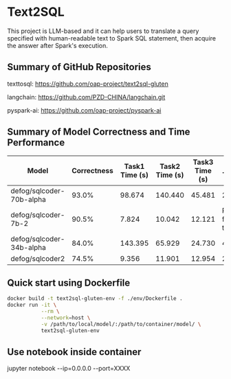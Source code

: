 # Text2SQL

This project is LLM-based and it can help users to translate a query specified with human-readable text to Spark SQL statement,
then acquire the answer after Spark's execution.

## Summary of GitHub Repositories

texttosql: https://github.com/oap-project/text2sql-gluten

langchain: https://github.com/PZD-CHINA/langchain.git

pyspark-ai: https://github.com/oap-project/pyspark-ai

## Summary of Model Correctness and Time Performance
| Model                    | Correctness | Task1 Time (s) | Task2 Time (s) | Task3 Time (s) | Task4 Time (s)       |
| ------------------------ | ----------- | -------------- | -------------- | -------------- | -------------------- |
| defog/sqlcoder-70b-alpha | 93.0%       | 98.674         | 140.440        | 45.481         | 223.176              |
| defog/sqlcoder-7b-2      | 90.5%       | 7.824          | 10.042         | 12.121         | Retry failed 3 times |
| defog/sqlcoder-34b-alpha | 84.0%       | 143.395        | 65.929         | 24.730         | 48.097               |
| defog/sqlcoder2          | 74.5%       | 9.356          | 11.901         | 12.954         | 25.270               |

## Quick start using Dockerfile

```bash
docker build -t text2sql-gluten-env -f ./env/Dockerfile .
docker run -it \
           --rm \
           --network=host \
           -v /path/to/local/model/:/path/to/container/model/ \
           text2sql-gluten-env
```

## Use notebook inside container

jupyter notebook --ip=0.0.0.0 --port=XXXX
